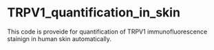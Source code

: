 # TRPV1_quantification_in_skin
This code is proveide for quantification of TRPV1 immunofluorescence stainign in human skin automatically. 

